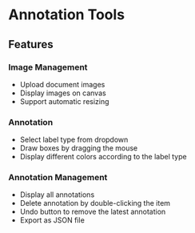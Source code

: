 # Annotation Tools

## Features

### Image Management

- Upload document images
- Display images on canvas
- Support automatic resizing

### Annotation

- Select label type from dropdown
- Draw boxes by dragging the mouse
- Display different colors according to the label type

### Annotation Management

- Display all annotations
- Delete annotation by double-clicking the item
- Undo button to remove the latest annotation
- Export as JSON file
